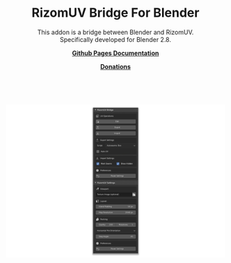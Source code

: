 <p align="center">
    <h1 align="center">RizomUV Bridge For Blender</h1>
    <p align="center">This addon is a bridge between Blender and RizomUV.<br>Specifically developed for Blender 2.8.</p>
<p align="center"><strong><a href="https://mattashpole.github.io/BlenderRizomUVBridge/">Github Pages Documentation</a></strong></p>
<p align="center"><strong><a href="https://www.paypal.com/paypalme/my/profile?locale.x=en_US&country.x=US">Donations</a></strong></p>
    <br><br><br>
</p>



![](./docs/assets/images/readme.png)